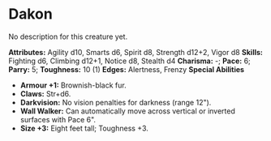 # Dakon

No description for this creature yet.

**Attributes:** Agility d10, Smarts d6, Spirit d8, Strength d12+2, Vigor
d8
**Skills:** Fighting d6, Climbing d12+1, Notice d8, Stealth d4
**Charisma:** -; **Pace:** 6; **Parry:** 5; **Toughness:** 10 (1)
**Edges:** Alertness, Frenzy
**Special Abilities**

- **Armour +1:** Brownish-black fur.
- **Claws:** Str+d6.
- **Darkvision:** No vision penalties for darkness (range 12").
- **Wall Walker:** Can automatically move across vertical or inverted
surfaces with Pace 6".
- **Size +3:** Eight feet tall; Toughness +3.
